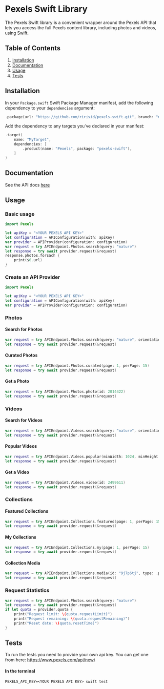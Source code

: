 # Pexels Swift Library

The Pexels Swift library is a convenient wrapper around the Pexels API that lets you access the full Pexels content library, including photos and videos, using Swift.

## Table of Contents
1. [Installation](#installation)
2. [Documentation](#documentation)
3. [Usage](#usage)
4. [Tests](#tests)

## Installation

In your `Package.swift` Swift Package Manager manifest, add the following dependency to your `dependencies` argument:

```swift
.package(url: "https://github.com/ririsid/pexels-swift.git", branch: "main"),
```

Add the dependency to any targets you've declared in your manifest:

```swift
.target(
    name: "MyTarget",
    dependencies: [
        .product(name: "Pexels", package: "pexels-swift"),
    ]
)
```

## Documentation

See the API docs [here](https://www.pexels.com/api/documentation/)

## Usage

### Basic usage

```swift
import Pexels

let apiKey = "<YOUR PEXELS API KEY>"
let configuration = APIConfiguration(with: apiKey)
var provider = APIProvider(configuration: configuration)
var request = try APIEndpoint.Photos.search(query: "nature")
let response = try await provider.request(&request)
response.photos.forEach {
    print($0.url)
}
```

### Create an API Provider

```swift
import Pexels

let apiKey = "<YOUR PEXELS API KEY>"
let configuration = APIConfiguration(with: apiKey)
var provider = APIProvider(configuration: configuration)
```

### Photos

#### Search for Photos

```swift
var request = try APIEndpoint.Photos.search(query: "nature", orientation: .landscape, size: .large, color: .red, locale: .koKR, page: 1, perPage: 15)
let response = try await provider.request(&request)
```

#### Curated Photos

```swift
var request = try APIEndpoint.Photos.curated(page: 1, perPage: 15)
let response = try await provider.request(&request)
```

#### Get a Photo

```swift
var request = try APIEndpoint.Photos.photo(id: 2014422)
let response = try await provider.request(&request)
```

### Videos

#### Search for Videos

```swift
var request = try APIEndpoint.Videos.search(query: "nature", orientation: .landscape, size: .large, locale: .koKR, page: 1, perPage: 15)
let response = try await provider.request(&request)
```

#### Popular Videos

```swift
var request = try APIEndpoint.Videos.popular(minWidth: 1024, minHeight: 1024, minDuration: 1, maxDuration: 60, page: 1, perPage: 15)
let response = try await provider.request(&request)
```

#### Get a Video

```swift
var request = try APIEndpoint.Videos.video(id: 2499611)
let response = try await provider.request(&request)
```

### Collections

#### Featured Collections

```swift
var request = try APIEndpoint.Collections.featured(page: 1, perPage: 15)
let response = try await provider.request(&request)
```

#### My Collections

```swift
var request = try APIEndpoint.Collections.my(page: 1, perPage: 15)
let response = try await provider.request(&request)
```

#### Collection Media

```swift
var request = try APIEndpoint.Collections.media(id: "9j7p6tj", type: .photos, sort: .ascending, page: 1, perPage: 15)
let response = try await provider.request(&request)
```

### Request Statistics

```swift
var request = try APIEndpoint.Photos.search(query: "nature")
let response = try await provider.request(&request)
if let quota = provider.quota {
    print("Request limit: \(quota.requestLimit)")
    print("Request remaining: \(quota.requestRemaining)")
    print("Reset date: \(quota.resetTime)")
}
```

## Tests

To run the tests you need to provide your own api key. You can get one from here: https://www.pexels.com/api/new/

#### In the terminal

```
PEXELS_API_KEY=<YOUR PEXELS API KEY> swift test
```
